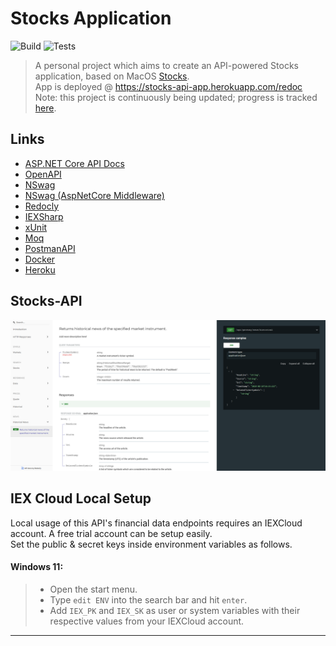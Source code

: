 
# Stocks Application
![Build](https://github.com/soca-git/stocks-api/actions/workflows/build.yml/badge.svg)
![Tests](https://github.com/soca-git/stocks-api/actions/workflows/dotnet.yml/badge.svg)

> A personal project which aims to create an API-powered Stocks application, based on MacOS [Stocks](https://support.apple.com/en-gb/guide/stocks/welcome/mac).  
> App is deployed @ https://stocks-api-app.herokuapp.com/redoc  
> Note: this project is continuously being updated; progress is tracked [here](https://github.com/users/soca-git/projects/1/views/1).

## Links
- [ASP.NET Core API Docs](https://docs.microsoft.com/en-us/aspnet/core/tutorials/first-web-api?view=aspnetcore-6.0&tabs=visual-studio)
- [OpenAPI](https://github.com/OAI/OpenAPI-Specification)
- [NSwag](https://github.com/RicoSuter/NSwag)
- [NSwag (AspNetCore Middleware)](https://github.com/RicoSuter/NSwag/wiki/AspNetCore-Middleware)
- [Redocly](https://github.com/Redocly/redoc)
- [IEXSharp](https://iexcloud.io/community/blog/introducing-iexsharp-how-to-get-market-data-using-c-and-net)
- [xUnit](https://xunit.net/#documentation)
- [Moq](https://github.com/moq/moq4)
- [PostmanAPI](https://www.postman.com/)
- [Docker](https://docs.docker.com/get-started/)
- [Heroku](https://devcenter.heroku.com/categories/deploying-with-docker)

## Stocks-API
![stocks-api-docs](./stocks-api-docs.png)


## IEX Cloud Local Setup
Local usage of this API's financial data endpoints requires an IEXCloud account. A free trial account can be setup easily.  
Set the public & secret keys inside environment variables as follows.  

#### Windows 11:
> - Open the start menu.
> - Type ```edit ENV``` into the search bar and hit ```enter```.
> - Add ```IEX_PK``` and ```IEX_SK``` as user or system variables with their respective values from your IEXCloud account.

---
